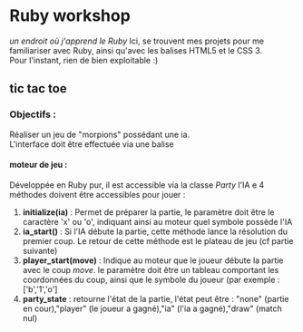 # Ruby workshop
*un endroit où j'apprend le Ruby*
Ici, se trouvent mes projets pour me familiariser avec Ruby, ainsi qu'avec les balises HTML5 et le CSS 3.  
Pour l'instant, rien de bien exploitable :)

## tic tac toe
### Objectifs :
Réaliser un jeu de "morpions" possédant une ia.  
L'interface doit être effectuée via une balise <canvas>
#### moteur de jeu :
Développée en Ruby pur, il est accessible via la classe *Party* l'IA e 4 méthodes doivent être accessibles pour jouer :
1. **initialize(ia)** : Permet de préparer la partie, le paramètre doit être le caractère 'x' ou 'o', indiquant ainsi au moteur quel symbole possède l'IA
2. **ia_start()** : Si l'IA débute la partie, cette méthode lance la résolution du premier coup. Le retour de cette méthode est le plateau de jeu (cf partie suivante)
3. **player_start(move)** : Indique au moteur que le joueur débute la partie avec le coup *move*. le paramètre doit être un tableau comportant les coordonnées du coup, ainsi que le symbole du joueur (par exemple : ['b','1','o']
4. **party_state** : retourne l'état de la partie, l'état peut être : "none" (partie en cour),"player" (le joueur a gagné),"ia" (l'ia a gagné),"draw" (match nul)

